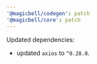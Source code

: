 ```yaml
---
'@magicbell/codegen': patch
'@magicbell/core': patch
---
```


Updated dependencies:

- updated `axios` to `^0.28.0`.
